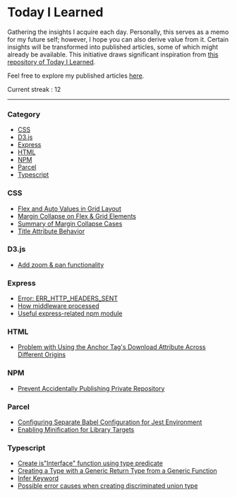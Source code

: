 # Today I Learned

Gathering the insights I acquire each day. Personally, this serves as a memo for my future self; however, I hope you can also derive value from it. Certain insights will be transformed into published articles, some of which might already be available. This initiative draws significant inspiration from [this repository of Today I Learned](https://github.com/jbranchaud/til).

Feel free to explore my published articles [here](https://dev.to/mustafamilyas).

Current streak : 12

---

### Category

- [CSS](#css)
- [D3.js](#d3js)
- [Express](#express)
- [HTML](#html)
- [NPM](#npm)
- [Parcel](#parcel)
- [Typescript](#typescript)

### CSS

- [Flex and Auto Values in Grid Layout](/css/flex-and-auto-value-on-grid.md)
- [Margin Collapse on Flex & Grid Elements](/css/margin-collapse-flex-grid.md)
- [Summary of Margin Collapse Cases](/css/summary-margin-collapse.md)
- [Title Attribute Behavior](/css/title-attribute.md)

### D3.js

- [Add zoom & pan functionality](/d3/add-zoom-and-pan.md)

### Express

- [Error: ERR_HTTP_HEADERS_SENT](/express/err-http-headers-sent.md)
- [How middleware processed](/express/middleware-run-sequence.md)
- [Useful express-related npm module](/express/useful-express-related-module.md)

### HTML

- [Problem with Using the Anchor Tag's Download Attribute Across Different Origins](/html/can-t-use-anchor-tag-download-attribute-for-different-origin.md)

### NPM

- [Prevent Accidentally Publishing Private Repository](/npm/prevent-npm-to-publish-repository.md)

### Parcel

- [Configuring Separate Babel Configuration for Jest Environment](/parcel/setup-separate-babel-config-for-jest.md)
- [Enabling Minification for Library Targets](/parcel/enable-minification-on-library-target.md)

### Typescript

- [Create is"Interface" function using type predicate](/typescript/create-is-interface-function.md)
- [Creating a Type with a Generic Return Type from a Generic Function](/typescript/create-type-generic-return-type.md)
- [Infer Keyword](/typescript/infer-keyword.md)
- [Possible error causes when creating discriminated union type](/typescript/discriminated-union-type-error.md)
